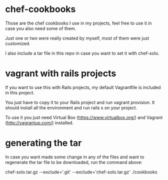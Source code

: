 chef-cookbooks
==============

Those are the chef cookbooks I use in my projects, feel free to use it in case you also need some of them.

Just one or two were really created by myself, most of them were just customized.

I also include a tar file in this repo in case you want to set it with chef-solo.

vagrant with rails projects
=============

If you want to use this with Rails projects, my default Vagrantfile is included in this project.

You just have to copy it to your Rails project and run vagrant provision. It should install all the environment and run rails s on your project.

To use it you just need Virtual Box (https://www.virtualbox.org/) and Vagrant (http://vagrantup.com/) installed.

generating the tar
==============

In case you want made some change in any of the files and want to regenerate the tar file to be downloaded, run the command above:

chef-solo.tar.gz --exclude='.git' --exclude='chef-solo.tar.gz' ./cookbooks
